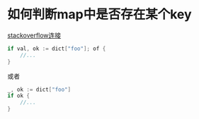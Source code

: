 # 如何判断map中是否存在某个key

[stackoverflow连接](https://stackoverflow.com/questions/2050391/how-to-check-if-a-map-contains-a-key-in-go)

```go
if val, ok := dict["foo"]; of {
	//...   
}
```

或者

```go
_, ok := dict["foo"]
if ok {
    //...
}
```

